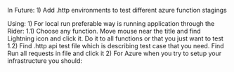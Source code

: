 In Future:
    1) Add .http environments to test different azure function stagings

Using:
    1) For local run preferable way is running application through the Rider:
        1.1) Choose any function. Move mouse near the title and find Lightning icon and click it. Do it to all functions or that you just want to test
        1.2) Find .http api test file which is describing test case that you need. Find Run all requests in file and click it
    2) For Azure when you try to setup your infrastructure you should: